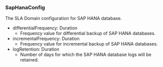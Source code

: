 ### SapHanaConfig
The SLA Domain configuration for SAP HANA database.

- differentialFrequency: Duration
  - Frequency value for differential backup of SAP HANA databases.
- incrementalFrequency: Duration
  - Frequency value for incremental backup of SAP HANA databases.
- logRetention: Duration
  - Number of days for which the SAP HANA database logs will be retained.
